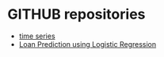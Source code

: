 # GITHUB repositories 
* [time series](https://github.com/venusrohilla/Time-Series-and-Forecasting.git)
* [Loan Prediction using Logistic Regression](https://github.com/venusrohilla/Loan-Prediction-using-Logistic-Regression.git)
